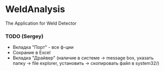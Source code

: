 # WeldAnalysis
The Application for Weld Detector


### TODO (Sergey) 

* Вкладка "Порт" - все ф-ции 
* Сохрание в Excel 
* Вкладка "Драйвер" (наличие в системе -> message box, указать папку -> file explorer, установить -> скопировать файл в system32/)  
